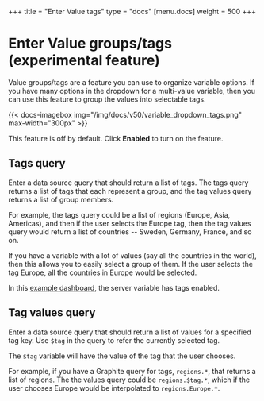 +++
title = "Enter Value tags"
type = "docs"
[menu.docs]
weight = 500
+++

# Enter Value groups/tags (experimental feature)

Value groups/tags are a feature you can use to organize variable options. If you have many options in the dropdown for a multi-value variable, then you can use this feature to group the values into selectable tags.

{{< docs-imagebox img="/img/docs/v50/variable_dropdown_tags.png" max-width="300px" >}}

This feature is off by default. Click **Enabled** to turn on the feature.

## Tags query

Enter a data source query that should return a list of tags. The tags query returns a list of tags that each represent a group, and the tag values query returns a list of group members. 

For example, the tags query could be a list of regions (Europe, Asia, Americas), and then if the user selects the Europe tag, then the tag values query would return a list of countries -- Sweden, Germany, France, and so on.

If you have a variable with a lot of values (say all the countries in the world), then this allows you to easily select a group of them. If the user selects the tag Europe, all the countries in Europe would be selected.

In this [example dashboard](https://play.grafana.org/d/ZUPhFVGGk/graphite-with-experimental-tags?orgId=1), the server variable has tags enabled. 

## Tag values query

Enter a data source query that should return a list of values for a specified tag key. Use `$tag` in the query to refer the currently selected tag.

The `$tag` variable will have the value of the tag that the user chooses. 

For example, if you have a Graphite query for tags, `regions.*`, that returns a list of regions. The the values query could be `regions.$tag.*`, which if the user chooses Europe would be interpolated to `regions.Europe.*`.